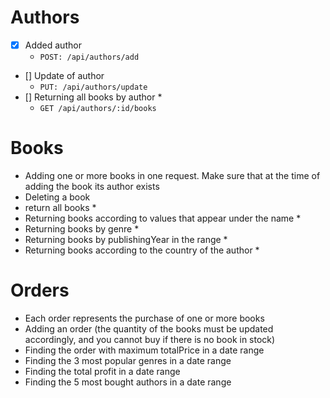 
# Authors
- [x] Added author
  - `POST: /api/authors/add`
- [] Update of author
  - `PUT: /api/authors/update`
- [] Returning all books by author *
  - `GET /api/authors/:id/books`

# Books
- Adding one or more books in one request. Make sure that at the time of adding the book its author exists
- Deleting a book
- return all books *
- Returning books according to values that appear under the name *
- Returning books by genre *
- Returning books by publishingYear in the range *
- Returning books according to the country of the author *

# Orders
- Each order represents the purchase of one or more books
- Adding an order (the quantity of the books must be updated accordingly, and you cannot buy if there is no book in stock)
- Finding the order with maximum totalPrice in a date range
- Finding the 3 most popular genres in a date range
- Finding the total profit in a date range
- Finding the 5 most bought authors in a date range